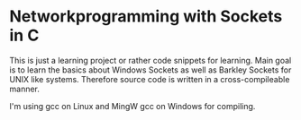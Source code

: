 # Networkprogramming with Sockets in C

This is just a learning project or rather code snippets for learning.
Main goal is to learn the basics about Windows Sockets as well as
Barkley Sockets for UNIX like systems.
Therefore source code is written in a cross-compileable manner.

I'm using gcc on Linux and MingW gcc on Windows for compiling.
